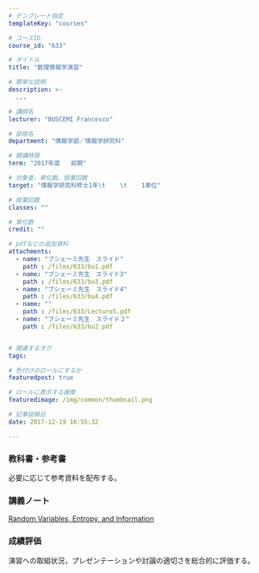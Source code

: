```yaml
---
# テンプレート指定
templateKey: "courses"

# コースID
course_id: "633"

# タイトル
title: "数理情報学演習"

# 簡単な説明
description: >-
  ...

# 講師名
lecturer: "BUSCEMI Francesco"

# 部局名
department: "情報学部／情報学研究科"

# 開講時限
term: "2017年度	前期"

# 対象者、単位数、授業回数
target: "情報学研究科修士1年\t    \t    1単位"

# 授業回数
classes: ""

# 単位数
credit: ""

# pdfなどの追加資料
attachments: 
  - name: "ブシェーミ先生　スライド" 
    path : /files/633/bu1.pdf
  - name: "ブシェーミ先生　スライド3" 
    path : /files/633/bu3.pdf
  - name: "ブシェーミ先生　スライド4" 
    path : /files/633/bu4.pdf
  - name: "" 
    path : /files/633/Lecture5.pdf
  - name: "ブシェーミ先生　スライド２" 
    path : /files/633/bu2.pdf


# 関連するタグ
tags:

# 色付けのロールにするか
featuredpost: true

# ロールに表示する画像
featuredimage: /img/common/thumbnail.png

# 記事投稿日
date: 2017-12-19 16:55:32

---
```




### 教科書・参考書

必要に応じて参考資料を配布する。

  
### 講義ノート  

[Random Variables, Entropy, and Information](/files/633/bu1.pdf) 

### 成績評価 

演習への取組状況，プレゼンテーションや討論の適切さを総合的に評価する。

